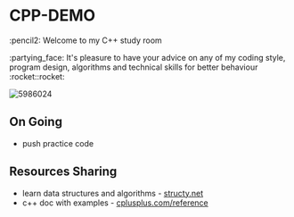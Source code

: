 # CPP-DEMO

<p>:pencil2: Welcome to my C++ study room
  
<p>:partying_face: It's pleasure to have your advice on any of my coding style, program design, algorithms and technical skills for better behaviour :rocket::rocket:

<!-- ![image](https://user-images.githubusercontent.com/88369201/151703000-87c9ad11-f48f-4c3a-a571-fd696d432ef1.png) -->
![5986024](https://user-images.githubusercontent.com/88369201/152857966-676dc147-b380-4cac-87d6-d752c3f19fcc.png)

## On Going
- push practice code
  
## Resources Sharing
- learn data structures and algorithms - <a href="https://structy.net/">structy.net</a>
- c++ doc with examples - <a href="https://www.cplusplus.com/reference/">cplusplus.com/reference</a>
